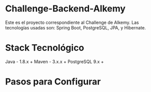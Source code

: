 # Challenge-Backend-Alkemy
Este es el proyecto correspondiente al Challenge de Alkemy. Las tecnologías usadas son: Spring Boot, PostgreSQL, JPA, y Hibernate.
# Stack Tecnológico
Java - 1.8.x +
Maven - 3.x.x +
PostgreSQL 9.x +
# Pasos para Configurar
